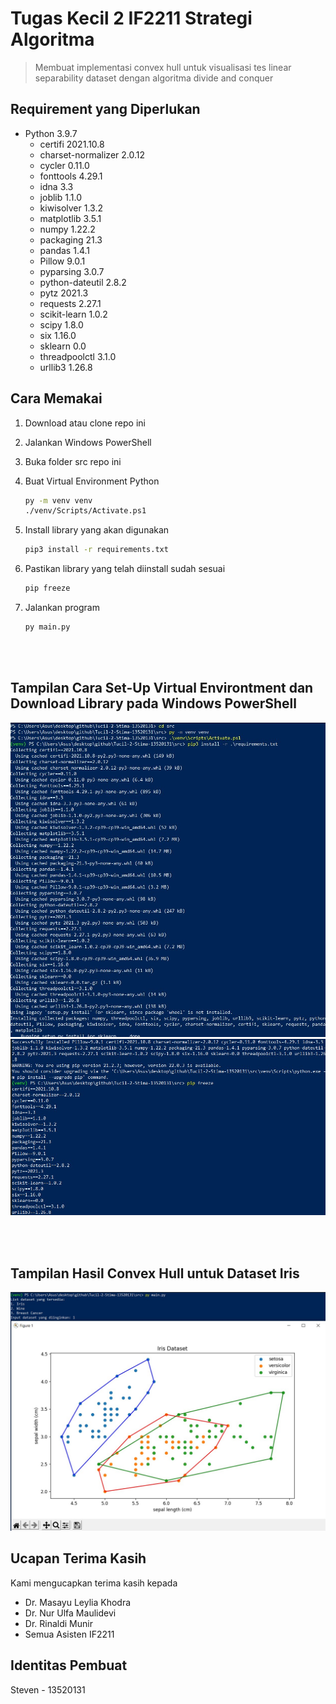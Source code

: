# Tugas Kecil 2 IF2211 Strategi Algoritma

> Membuat implementasi convex hull untuk visualisasi tes linear separability dataset dengan algoritma divide and conquer

## Requirement yang Diperlukan
* Python 3.9.7
    * certifi 2021.10.8
    * charset-normalizer 2.0.12
    * cycler 0.11.0
    * fonttools 4.29.1
    * idna 3.3
    * joblib 1.1.0
    * kiwisolver 1.3.2
    * matplotlib 3.5.1
    * numpy 1.22.2
    * packaging 21.3
    * pandas 1.4.1
    * Pillow 9.0.1
    * pyparsing 3.0.7
    * python-dateutil 2.8.2
    * pytz 2021.3
    * requests 2.27.1
    * scikit-learn 1.0.2
    * scipy 1.8.0
    * six 1.16.0
    * sklearn 0.0
    * threadpoolctl 3.1.0
    * urllib3 1.26.8

## Cara Memakai

1. Download atau clone repo ini
2. Jalankan Windows PowerShell
3. Buka folder src repo ini
4. Buat Virtual Environment Python

    ```bash
    py -m venv venv
    ./venv/Scripts/Activate.ps1
    ```

5. Install library yang akan digunakan

    ```bash
    pip3 install -r requirements.txt
    ```

6. Pastikan library yang telah diinstall sudah sesuai

    ```bash
    pip freeze
    ```

7. Jalankan program

    ```bash
    py main.py
    ```

<br/>
<br/>

## Tampilan Cara Set-Up Virtual Environtment dan Download Library pada Windows PowerShell

![Tampilan pada windows powershell](./a-readme-related/wps1.jpg)
![Tampilan pada windows powershell](./a-readme-related/wps2.jpg)

<br/>
<br/>

## Tampilan Hasil Convex Hull untuk Dataset Iris

![Tampilan pada browser](./a-readme-related/iris.jpg)

## Ucapan Terima Kasih

Kami mengucapkan terima kasih kepada

* Dr. Masayu Leylia Khodra
* Dr. Nur Ulfa Maulidevi
* Dr. Rinaldi Munir
* Semua Asisten IF2211

## Identitas Pembuat

Steven - 13520131